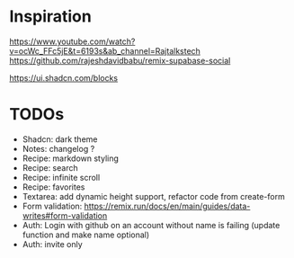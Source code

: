 # Inspiration

https://www.youtube.com/watch?v=ocWc_FFc5jE&t=6193s&ab_channel=Rajtalkstech
https://github.com/rajeshdavidbabu/remix-supabase-social

https://ui.shadcn.com/blocks

# TODOs

-   Shadcn: dark theme
-   Notes: changelog ?
-   Recipe: markdown styling
-   Recipe: search
-   Recipe: infinite scroll
-   Recipe: favorites
-   Textarea: add dynamic height support, refactor code from create-form
-   Form validation: https://remix.run/docs/en/main/guides/data-writes#form-validation
-   Auth: Login with github on an account without name is failing (update function and make name optional)
-   Auth: invite only
